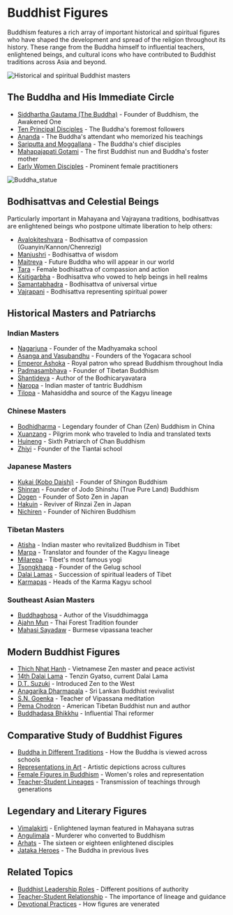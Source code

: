 # Buddhist Figures

Buddhism features a rich array of important historical and spiritual figures who have shaped the development and spread of the religion throughout its history. These range from the Buddha himself to influential teachers, enlightened beings, and cultural icons who have contributed to Buddhist traditions across Asia and beyond.

![Historical and spiritual Buddhist masters](buddhist_lineage_masters.jpg)

## The Buddha and His Immediate Circle

- [Siddhartha Gautama (The Buddha)](./buddha.md) - Founder of Buddhism, the Awakened One
- [Ten Principal Disciples](./principal_disciples.md) - The Buddha's foremost followers
- [Ananda](./ananda.md) - The Buddha's attendant who memorized his teachings
- [Sariputta and Moggallana](./chief_disciples.md) - The Buddha's chief disciples
- [Mahapajapati Gotami](./mahapajapati.md) - The first Buddhist nun and Buddha's foster mother
- [Early Women Disciples](./women_disciples.md) - Prominent female practitioners

![Buddha_statue](./images/seated_buddha_statue.jpg)

## Bodhisattvas and Celestial Beings

Particularly important in Mahayana and Vajrayana traditions, bodhisattvas are enlightened beings who postpone ultimate liberation to help others:

- [Avalokiteshvara](./avalokiteshvara.md) - Bodhisattva of compassion (Guanyin/Kannon/Chenrezig)
- [Manjushri](./manjushri.md) - Bodhisattva of wisdom
- [Maitreya](./maitreya.md) - Future Buddha who will appear in our world
- [Tara](./tara.md) - Female bodhisattva of compassion and action
- [Ksitigarbha](./ksitigarbha.md) - Bodhisattva who vowed to help beings in hell realms
- [Samantabhadra](./samantabhadra.md) - Bodhisattva of universal virtue
- [Vajrapani](./vajrapani.md) - Bodhisattva representing spiritual power

## Historical Masters and Patriarchs

### Indian Masters

- [Nagarjuna](./nagarjuna.md) - Founder of the Madhyamaka school
- [Asanga and Vasubandhu](./yogacara_founders.md) - Founders of the Yogacara school
- [Emperor Ashoka](./ashoka.md) - Royal patron who spread Buddhism throughout India
- [Padmasambhava](./padmasambhava.md) - Founder of Tibetan Buddhism
- [Shantideva](./shantideva.md) - Author of the Bodhicaryavatara
- [Naropa](./naropa.md) - Indian master of tantric Buddhism
- [Tilopa](./tilopa.md) - Mahasiddha and source of the Kagyu lineage

### Chinese Masters

- [Bodhidharma](./bodhidharma.md) - Legendary founder of Chan (Zen) Buddhism in China
- [Xuanzang](./xuanzang.md) - Pilgrim monk who traveled to India and translated texts
- [Huineng](./huineng.md) - Sixth Patriarch of Chan Buddhism
- [Zhiyi](./zhiyi.md) - Founder of the Tiantai school

### Japanese Masters

- [Kukai (Kobo Daishi)](./kukai.md) - Founder of Shingon Buddhism
- [Shinran](./shinran.md) - Founder of Jodo Shinshu (True Pure Land) Buddhism
- [Dogen](./dogen.md) - Founder of Soto Zen in Japan
- [Hakuin](./hakuin.md) - Reviver of Rinzai Zen in Japan
- [Nichiren](./nichiren.md) - Founder of Nichiren Buddhism

### Tibetan Masters

- [Atisha](./atisha.md) - Indian master who revitalized Buddhism in Tibet
- [Marpa](./marpa.md) - Translator and founder of the Kagyu lineage
- [Milarepa](./milarepa.md) - Tibet's most famous yogi
- [Tsongkhapa](./tsongkhapa.md) - Founder of the Gelug school
- [Dalai Lamas](./dalai_lamas.md) - Succession of spiritual leaders of Tibet
- [Karmapas](./karmapas.md) - Heads of the Karma Kagyu school

### Southeast Asian Masters

- [Buddhaghosa](./buddhaghosa.md) - Author of the Visuddhimagga
- [Ajahn Mun](./ajahn_mun.md) - Thai Forest Tradition founder
- [Mahasi Sayadaw](./mahasi_sayadaw.md) - Burmese vipassana teacher

## Modern Buddhist Figures

- [Thich Nhat Hanh](./thich_nhat_hanh.md) - Vietnamese Zen master and peace activist
- [14th Dalai Lama](./14th_dalai_lama.md) - Tenzin Gyatso, current Dalai Lama
- [D.T. Suzuki](./dt_suzuki.md) - Introduced Zen to the West
- [Anagarika Dharmapala](./anagarika_dharmapala.md) - Sri Lankan Buddhist revivalist
- [S.N. Goenka](./sn_goenka.md) - Teacher of Vipassana meditation
- [Pema Chodron](./pema_chodron.md) - American Tibetan Buddhist nun and author
- [Buddhadasa Bhikkhu](./buddhadasa.md) - Influential Thai reformer

## Comparative Study of Buddhist Figures

- [Buddha in Different Traditions](./buddha_in_traditions.md) - How the Buddha is viewed across schools
- [Representations in Art](./buddha_in_art.md) - Artistic depictions across cultures
- [Female Figures in Buddhism](./female_figures.md) - Women's roles and representation
- [Teacher-Student Lineages](./lineages.md) - Transmission of teachings through generations

## Legendary and Literary Figures

- [Vimalakirti](./vimalakirti.md) - Enlightened layman featured in Mahayana sutras
- [Angulimala](./angulimala.md) - Murderer who converted to Buddhism
- [Arhats](./arhats.md) - The sixteen or eighteen enlightened disciples
- [Jataka Heroes](./jataka_heroes.md) - The Buddha in previous lives

## Related Topics

- [Buddhist Leadership Roles](./leadership_roles.md) - Different positions of authority
- [Teacher-Student Relationship](../practices/teacher_student.md) - The importance of lineage and guidance
- [Devotional Practices](../practices/devotion.md) - How figures are venerated